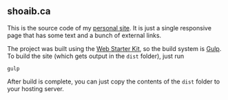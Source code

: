 ## shoaib.ca

This is the source code of my [personal site](http://shoaib.ca). It is just a single responsive page that has some text and a bunch of external links.

The project was built using the [Web Starter Kit](https://developers.google.com/web/starter-kit/),
so the build system is [Gulp](http://gulpjs.com/). To build the site (which gets output in the
`dist` folder), just run

    gulp
    
After build is complete, you can just copy the contents of the `dist` folder to your hosting server.
